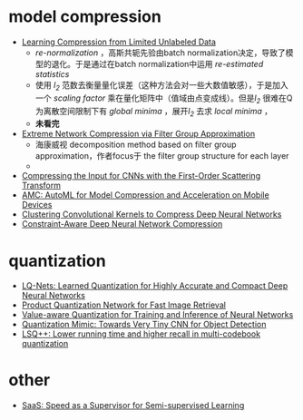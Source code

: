 # model compression
* [Learning Compression from Limited Unlabeled Data](http://openaccess.thecvf.com/content_ECCV_2018/html/Xiangyu_He_Learning_Compression_from_ECCV_2018_paper.html)
  * *re-normalization* ，高斯共轭先验由batch normalization决定，导致了模型的退化。于是通过在batch normalization中运用 *re-estimated statistics* 
  * 使用 *l<sub>2</sub>* 范数去衡量量化误差（这种方法会对一些大数值敏感），于是加入一个 *scaling factor* 乘在量化矩阵中（值域由点变成线）。但是*l<sub>2</sub>* 很难在Q为离散空间限制下有 *global minima* ，展开*l<sub>2</sub>* 去求 *local minima* ，
  * **未看完**
* [Extreme Network Compression via Filter Group Approximation](http://cn.arxiv.org/abs/1807.11254)
  * 海康威视 decomposition method based on filter group approximation，作者focus于 the filter group structure for each layer
  * 
* [Compressing the Input for CNNs with the First-Order Scattering Transform](https://arxiv.org/abs/1809.10200?context=cs.LG)
* [AMC: AutoML for Model Compression and Acceleration on Mobile Devices](http://openaccess.thecvf.com/content_ECCV_2018/papers/Yihui_He_AMC_Automated_Model_ECCV_2018_paper.pdf)
* [Clustering Convolutional Kernels to Compress Deep Neural Networks](http://openaccess.thecvf.com/content_ECCV_2018/papers/Sanghyun_Son_Clustering_Kernels_for_ECCV_2018_paper.pdf)
* [Constraint-Aware Deep Neural Network Compression](http://openaccess.thecvf.com/content_ECCV_2018/papers/Changan_Chen_Constraints_Matter_in_ECCV_2018_paper.pdf)
# quantization
* [LQ-Nets: Learned Quantization for Highly Accurate and Compact Deep Neural Networks](http://cn.arxiv.org/abs/1807.10029)
* [Product Quantization Network for Fast Image Retrieval](https://cse.buffalo.edu/~jsyuan/papers/2018/Product%20Quantization%20Network%20for%20Fast%20Image.pdf)
* [Value-aware Quantization for Training and Inference of Neural Networks](https://arxiv.org/abs/1804.07802)
* [Quantization Mimic: Towards Very Tiny CNN for Object Detection](http://openaccess.thecvf.com/content_ECCV_2018/papers/Yi_Wei_Quantization_Mimic_Towards_ECCV_2018_paper.pdf)
* [LSQ++: Lower running time and higher recall in multi-codebook quantization](http://openaccess.thecvf.com/content_ECCV_2018/papers/Julieta_Martinez_LSQ_lower_runtime_ECCV_2018_paper.pdf)
# other
* [SaaS: Speed as a Supervisor for Semi-supervised Learning](http://openaccess.thecvf.com/content_ECCV_2018/papers/Safa_Cicek_SaaS_Speed_as_ECCV_2018_paper.pdf)
